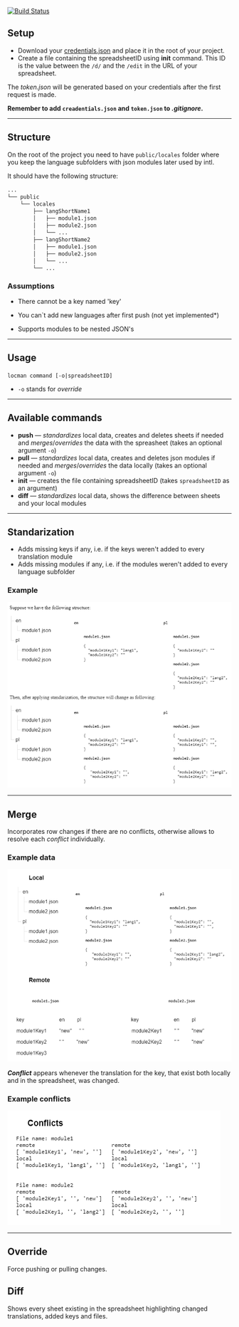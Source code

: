 [![Build Status](https://travis-ci.org/Lacrit/locman.svg?branch=master)](https://travis-ci.org/Lacrit/locman)

## Setup 

* Download your [credentials.json](https://developers.google.com/sheets/api/quickstart/nodejs) and place it in the root of your project.
* Create a file containing the spreadsheetID using **init** command. This ID is the value between the `/d/` and the `/edit` in the URL of your spreadsheet.

The *token.json* will be generated based on your credentials after the first request is made.

**Remember to add `creadentials.json` and `token.json` to *.gitignore*.**

***

## Structure 

On the root of the project you need to have `public/locales` folder where you keep the language subfolders with json modules later used by intl.

It should have the following structure: 

``` 
...
└── public
    └── locales
        ├── langShortName1
        │   ├── module1.json
        │   ├── module2.json
        │   └── ...
        ├── langShortName2
        │   ├── module1.json
        │   ├── module2.json
        │   └── ...
        └── ...
```

### Assumptions

* There cannot be a key named 'key'

* You can`t add new languages after first push (not yet implemented*)

* Supports modules to be nested JSON's

***

## Usage

`locman command [-o|spreadsheetID]`

- `-o` stands for *override* 

***

## Available commands

* **push** — *standardizes* local data, creates and deletes sheets if needed and *merges*/*overrides* the data with the spreasheet (takes an optional argument `-o`)
* **pull** — *standardizes* local data, creates and deletes json modules if needed and *merges*/*overrides* the data locally (takes an optional argument `-o`)
* **init** — creates the file containing spreadsheetID (takes `spreadsheetID` as an argument)
* **diff** — *standardizes* local data, shows the difference between sheets and your local modules

***

## Standarization

* Adds missing keys if any, i.e. if the keys weren't added to every translation module
* Adds missing modules if any, i.e. if the modules weren't added to every language subfolder 

### Example 

![Example](Localization/pics/Standarization.png)

***

## Merge 

Incorporates row changes if there are no conflicts, otherwise allows to resolve each *conflict* individually.

### Example data

![Example](Localization/pics/Data.PNG)

_**Conflict**_ appears whenever the translation for the key, that exist both locally and in the spreadsheet, was changed.

### Example conflicts

![Example](Localization/pics/Conflicts.PNG)

***

## Override

Force pushing or pulling changes.

## Diff 

Shows every sheet existing in the spreadsheet highlighting changed translations, added keys and files.
